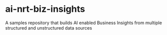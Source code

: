 # ai-nrt-biz-insights
A samples repository that builds AI enabled Business Insights from multiple structured and unstructured data sources
